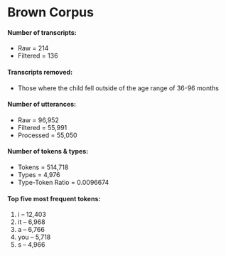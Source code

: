 
# Brown Corpus

#### Number of transcripts:

  - Raw = 214
  - Filtered = 136

#### Transcripts removed:

  - Those where the child fell outside of the age range of 36-96 months

#### Number of utterances:

  - Raw = 96,952
  - Filtered = 55,991
  - Processed = 55,050

#### Number of tokens & types:

  - Tokens = 514,718
  - Types = 4,976
  - Type-Token Ratio = 0.0096674

#### Top five most frequent tokens:

1.  i – 12,403
2.  it – 6,968
3.  a – 6,766
4.  you – 5,718
5.  s – 4,966
